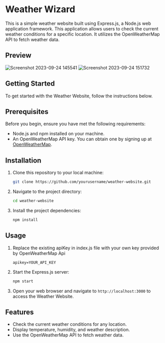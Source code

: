 # Weather Wizard

This is a simple weather website built using Express.js, a Node.js  web application framework. This application allows users to check the current weather conditions for a specific location. It utilizes the OpenWeatherMap API to fetch weather data.
## Preview
![Screenshot 2023-09-24 145541](https://github.com/sneha-thyagarajan/Weather-WebApplication/assets/131603569/5a9872fa-fe27-4b91-bdc9-afdaed7808c9)
![Screenshot 2023-09-24 151732](https://github.com/sneha-thyagarajan/Weather-WebApplication/assets/131603569/ba37536f-8841-46ba-9aa5-d3c3f73bb77e)


## Getting Started

To get started with the Weather Website, follow the instructions below.

## Prerequisites

Before you begin, ensure you have met the following requirements:

- Node.js and npm installed on your machine.
- An OpenWeatherMap API key. You can obtain one by signing up at [OpenWeatherMap](https://openweathermap.org/api).

## Installation

1. Clone this repository to your local machine:

   ```bash
   git clone https://github.com/yourusername/weather-website.git
   ```

2. Navigate to the project directory:

   ```bash
   cd weather-website
   ```

3. Install the project dependencies:

   ```bash
   npm install
   ```

## Usage

1. Replace the existing apiKey  in index.js file with your own key provided by  OpenWeatherMap Api

   ```
   apikey=YOUR_API_KEY
   ```

2. Start the Express.js server:

   ```bash
   npm start
   ```

3. Open your web browser and navigate to `http://localhost:3000` to access the Weather Website.

## Features

- Check the current weather conditions for any location.
- Display temperature, humidity, and weather description.
- Use the OpenWeatherMap API to fetch weather data.

